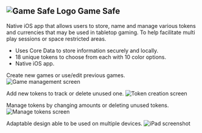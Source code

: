 ![Game Safe Logo](https://imgur.com/h0g8XSV)
Game Safe
---------
Native iOS app that allows users to store, name and manage various tokens and currencies that may be used in tabletop gaming. To help facilitate multi play sessions or space restricted areas.

 - Uses Core Data to store information securely and locally. 
 - 18 unique tokens to choose from each with 10 color options.
 - Native iOS app.

Create new games or use/edit previous games.
![Game management screen](https://imgur.com/1KIInAn)

Add new tokens to track or delete unused one.
![Token creation screen](https://imgur.com/Y9KDYr6)

Manage tokens by changing amounts or deleting unused tokens.
![Manage tokens screen](https://imgur.com/AY4aY3x)

Adaptable design able to be used on multiple devices.
![iPad screenshot](https://imgur.com/okVMKXf)
